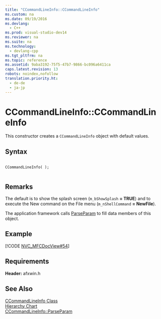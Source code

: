 ```yaml
---
title: "CCommandLineInfo::CCommandLineInfo"
ms.custom: na
ms.date: 09/19/2016
ms.devlang: 
  - C++
ms.prod: visual-studio-dev14
ms.reviewer: na
ms.suite: na
ms.technology: 
  - devlang-cpp
ms.tgt_pltfrm: na
ms.topic: reference
ms.assetid: 9aba3192-75f5-47b7-9866-bc096a6411ca
caps.latest.revision: 13
robots: noindex,nofollow
translation.priority.ht: 
  - de-de
  - ja-jp
---
```

# CCommandLineInfo::CCommandLineInfo
This constructor creates a `CCommandLineInfo` object with default values.  
  
## Syntax  
  
```  
  
CCommandLineInfo( );  
  
```  
  
## Remarks  
 The default is to show the splash screen (`m_bShowSplash` **= TRUE**) and to execute the New command on the File menu (`m_nShellCommand` **= NewFile**).  
  
 The application framework calls [ParseParam](../vs140/CCommandLineInfo--ParseParam.md) to fill data members of this object.  
  
## Example  
 [!CODE [NVC_MFCDocView#54](../CodeSnippet/VS_Snippets_Cpp/NVC_MFCDocView#54)]  
  
## Requirements  
 **Header:** afxwin.h  
  
## See Also  
 [CCommandLineInfo Class](../vs140/CCommandLineInfo-Class.md)   
 [Hierarchy Chart](../vs140/Hierarchy-Chart.md)   
 [CCommandLineInfo::ParseParam](../vs140/CCommandLineInfo--ParseParam.md)